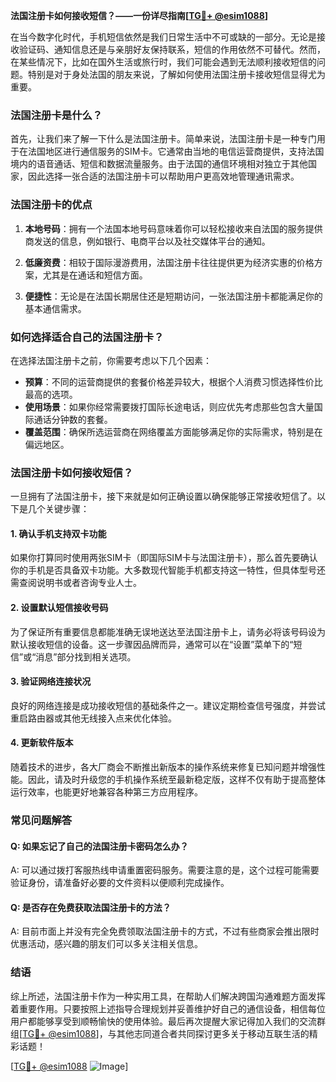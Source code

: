 **法国注册卡如何接收短信？——一份详尽指南[[TG💪+ @esim1088](https://t.me/s/esim1088)]**

在当今数字化时代，手机短信依然是我们日常生活中不可或缺的一部分。无论是接收验证码、通知信息还是与亲朋好友保持联系，短信的作用依然不可替代。然而，在某些情况下，比如在国外生活或旅行时，我们可能会遇到无法顺利接收短信的问题。特别是对于身处法国的朋友来说，了解如何使用法国注册卡接收短信显得尤为重要。

### 法国注册卡是什么？

首先，让我们来了解一下什么是法国注册卡。简单来说，法国注册卡是一种专门用于在法国地区进行通信服务的SIM卡。它通常由当地的电信运营商提供，支持法国境内的语音通话、短信和数据流量服务。由于法国的通信环境相对独立于其他国家，因此选择一张合适的法国注册卡可以帮助用户更高效地管理通讯需求。

### 法国注册卡的优点

1. **本地号码**：拥有一个法国本地号码意味着你可以轻松接收来自法国的服务提供商发送的信息，例如银行、电商平台以及社交媒体平台的通知。
   
2. **低廉资费**：相较于国际漫游费用，法国注册卡往往提供更为经济实惠的价格方案，尤其是在通话和短信方面。
   
3. **便捷性**：无论是在法国长期居住还是短期访问，一张法国注册卡都能满足你的基本通信需求。

### 如何选择适合自己的法国注册卡？

在选择法国注册卡之前，你需要考虑以下几个因素：

- **预算**：不同的运营商提供的套餐价格差异较大，根据个人消费习惯选择性价比最高的选项。
- **使用场景**：如果你经常需要拨打国际长途电话，则应优先考虑那些包含大量国际通话分钟数的套餐。
- **覆盖范围**：确保所选运营商在网络覆盖方面能够满足你的实际需求，特别是在偏远地区。

### 法国注册卡如何接收短信？

一旦拥有了法国注册卡，接下来就是如何正确设置以确保能够正常接收短信了。以下是几个关键步骤：

#### 1. 确认手机支持双卡功能

如果你打算同时使用两张SIM卡（即国际SIM卡与法国注册卡），那么首先要确认你的手机是否具备双卡功能。大多数现代智能手机都支持这一特性，但具体型号还需查阅说明书或者咨询专业人士。

#### 2. 设置默认短信接收号码

为了保证所有重要信息都能准确无误地送达至法国注册卡上，请务必将该号码设为默认接收短信的设备。这一步骤因品牌而异，通常可以在“设置”菜单下的“短信”或“消息”部分找到相关选项。

#### 3. 验证网络连接状况

良好的网络连接是成功接收短信的基础条件之一。建议定期检查信号强度，并尝试重启路由器或其他无线接入点来优化体验。

#### 4. 更新软件版本

随着技术的进步，各大厂商会不断推出新版本的操作系统来修复已知问题并增强性能。因此，请及时升级您的手机操作系统至最新稳定版，这样不仅有助于提高整体运行效率，也能更好地兼容各种第三方应用程序。

### 常见问题解答

#### Q: 如果忘记了自己的法国注册卡密码怎么办？
A: 可以通过拨打客服热线申请重置密码服务。需要注意的是，这个过程可能需要验证身份，请准备好必要的文件资料以便顺利完成操作。

#### Q: 是否存在免费获取法国注册卡的方法？
A: 目前市面上并没有完全免费领取法国注册卡的方式，不过有些商家会推出限时优惠活动，感兴趣的朋友们可以多关注相关信息。

### 结语

综上所述，法国注册卡作为一种实用工具，在帮助人们解决跨国沟通难题方面发挥着重要作用。只要按照上述指导合理规划并妥善维护好自己的通信设备，相信每位用户都能够享受到顺畅愉快的使用体验。最后再次提醒大家记得加入我们的交流群组[[TG💪+ @esim1088](https://t.me/s/esim1088)]，与其他志同道合者共同探讨更多关于移动互联生活的精彩话题！

[[TG💪+ @esim1088](https://t.me/s/esim1088) ![Image](https://i.postimg.cc/4NQfJmqS/Snipaste-2025-05-13-00-14-12.png)]